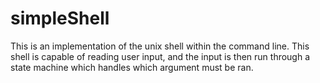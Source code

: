 # simpleShell
This is an implementation of the unix shell within the command line. This shell is capable of reading user input, and the input is then run through a state machine which handles which argument must be ran.
